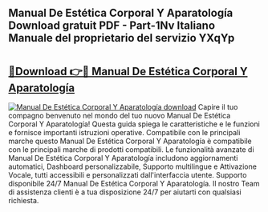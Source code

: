 ## Manual De Estética Corporal Y Aparatología Download gratuit PDF - Part-1Nv Italiano Manuale del proprietario del servizio YXqYp

# <h2><a href="http://dfb6sv5.blite.top/?on=Manual+De+Est%c3%a9tica+Corporal+Y+Aparatolog%c3%ada">🔗Download 👉🔴 Manual De Estética Corporal Y Aparatología</a></h2>

[![Manual De Estética Corporal Y Aparatología download](https://i.imgur.com/lujVjoI.png)](http://dfb6sv5.blite.top/?on=Manual+De+Est%c3%a9tica+Corporal+Y+Aparatolog%c3%ada)
Capire il tuo compagno benvenuto nel mondo del tuo nuovo Manual De Estética Corporal Y Aparatología! Questa guida spiega le caratteristiche e le funzioni e fornisce importanti istruzioni operative. Compatibile con le principali marche questo Manual De Estética Corporal Y Aparatología è compatibile con le principali marche di prodotti compatibili. Le funzionalità avanzate di Manual De Estética Corporal Y Aparatología includono aggiornamenti automatici, Dashboard personalizzabile, Supporto multilingue e Attivazione Vocale, tutti accessibili e personalizzati dall'interfaccia utente. Supporto disponibile 24/7 Manual De Estética Corporal Y Aparatología. Il nostro Team di assistenza clienti è a tua disposizione 24/7 per aiutarti con qualsiasi richiesta.
